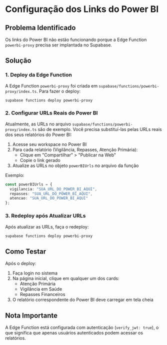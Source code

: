 # Configuração dos Links do Power BI

## Problema Identificado

Os links do Power BI não estão funcionando porque a Edge Function `powerbi-proxy` precisa ser implantada no Supabase.

## Solução

### 1. Deploy da Edge Function

A Edge Function `powerbi-proxy` foi criada em `supabase/functions/powerbi-proxy/index.ts`. Para fazer o deploy:

```bash
supabase functions deploy powerbi-proxy
```

### 2. Configurar URLs Reais do Power BI

Atualmente, as URLs no arquivo `supabase/functions/powerbi-proxy/index.ts` são de exemplo. Você precisa substituí-las pelas URLs reais dos seus relatórios do Power BI:

1. Acesse seu workspace no Power BI
2. Para cada relatório (Vigilância, Repasses, Atenção Primária):
   - Clique em "Compartilhar" > "Publicar na Web"
   - Copie o link gerado
3. Atualize as URLs no objeto `powerBIUrls` no arquivo da função

Exemplo:
```typescript
const powerBIUrls = {
  vigilancia: "SUA_URL_DO_POWER_BI_AQUI",
  repasses: "SUA_URL_DO_POWER_BI_AQUI",
  atencao: "SUA_URL_DO_POWER_BI_AQUI"
};
```

### 3. Redeploy após Atualizar URLs

Após atualizar as URLs, faça o redeploy:

```bash
supabase functions deploy powerbi-proxy
```

## Como Testar

Após o deploy:

1. Faça login no sistema
2. Na página inicial, clique em qualquer um dos cards:
   - Atenção Primária
   - Vigilância em Saúde
   - Repasses Financeiros
3. O relatório correspondente do Power BI deve carregar em tela cheia

## Nota Importante

A Edge Function está configurada com autenticação (`verify_jwt: true`), o que significa que apenas usuários autenticados podem acessar os relatórios.
